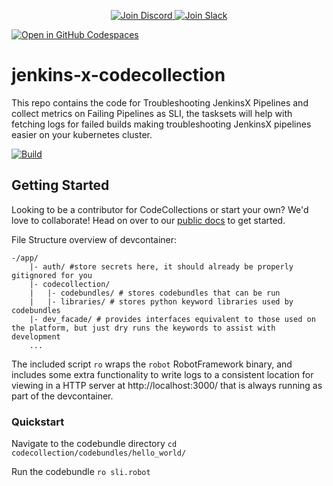 <p align="center">
  <a href="https://discord.gg/Ut7Ws4rm8Q">
    <img src="https://img.shields.io/discord/1131539039665791077?label=Join%20Discord&logo=discord&logoColor=white&style=for-the-badge" alt="Join Discord">
  </a>
  <a href="https://runwhen.slack.com/join/shared_invite/zt-1l7t3tdzl-IzB8gXDsWtHkT8C5nufm2A">
    <img src="https://img.shields.io/badge/Join%20Slack-%23E01563.svg?&style=for-the-badge&logo=slack&logoColor=white" alt="Join Slack">
  </a>
</p>
<a href='https://codespaces.new/runwhen-contrib/codecollection-template?quickstart=1'><img src='https://github.com/codespaces/badge.svg' alt='Open in GitHub Codespaces' style='max-width: 100%;'></a>


# jenkins-x-codecollection
This repo contains the code for Troubleshooting JenkinsX Pipelines and collect metrics on Failing Pipelines as SLI, the tasksets will help with fetching logs for failed builds making troubleshooting JenkinsX pipelines easier on your kubernetes cluster.

[![Build](https://github.com/runwhen-contrib/codecollection-template/actions/workflows/build.yaml/badge.svg)](https://github.com/runwhen-contrib/codecollection-template/actions/workflows/build.yaml)

## Getting Started
Looking to be a contributor for CodeCollections or start your own? We'd love to collaborate! Head on over to our [public docs](https://docs.runwhen.com/public/runwhen-authors/getting-started-with-codecollection-development) to get started.

File Structure overview of devcontainer:
```
-/app/
    |- auth/ #store secrets here, it should already be properly gitignored for you
    |- codecollection/
    |   |- codebundles/ # stores codebundles that can be run
    |   |- libraries/ # stores python keyword libraries used by codebundles
    |- dev_facade/ # provides interfaces equivalent to those used on the platform, but just dry runs the keywords to assist with development
    ...
```

The included script `ro` wraps the `robot` RobotFramework binary, and includes some extra functionality to write logs to a consistent location for viewing in a HTTP server at http://localhost:3000/ that is always running as part of the devcontainer.

### Quickstart

Navigate to the codebundle directory
`cd codecollection/codebundles/hello_world/`

Run the codebundle
`ro sli.robot`
